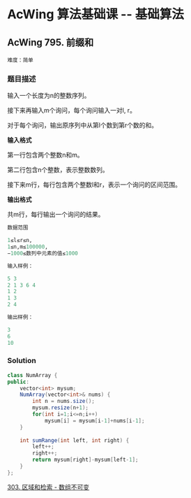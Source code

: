 # AcWing 算法基础课 -- 基础算法

## AcWing 795. 前缀和 

`难度：简单`

### 题目描述

输入一个长度为n的整数序列。

接下来再输入m个询问，每个询问输入一对l, r。

对于每个询问，输出原序列中从第l个数到第r个数的和。

**输入格式**

第一行包含两个整数n和m。

第二行包含n个整数，表示整数数列。

接下来m行，每行包含两个整数l和r，表示一个询问的区间范围。

**输出格式**

共m行，每行输出一个询问的结果。

```r
数据范围

1≤l≤r≤n,
1≤n,m≤100000,
−1000≤数列中元素的值≤1000

输入样例：

5 3
2 1 3 6 4
1 2
1 3
2 4

输出样例：

3
6
10
```

### Solution

```java
class NumArray {
public:
    vector<int> mysum;
    NumArray(vector<int>& nums) {
        int n = nums.size();
        mysum.resize(n+1);
        for(int i=1;i<=n;i++)
            mysum[i] = mysum[i-1]+nums[i-1];
    }
    
    int sumRange(int left, int right) {
        left++;
        right++;
        return mysum[right]-mysum[left-1];
    }
};
```

[303. 区域和检索 - 数组不可变](https://leetcode-cn.com/problems/range-sum-query-immutable/)

